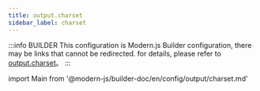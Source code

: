 ```yaml
---
title: output.charset
sidebar_label: charset
---
```


:::info BUILDER
This configuration is Modern.js Builder configuration, there may be links that cannot be redirected. for details, please refer to [output.charset](https://modernjs.dev/builder/zh/api/config-output.html#output-charset)。
:::

import Main from '@modern-js/builder-doc/en/config/output/charset.md'

<Main />
